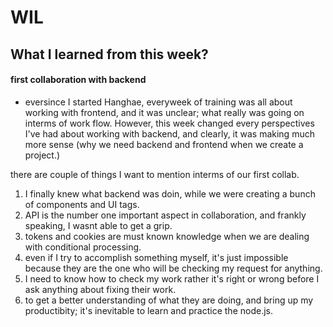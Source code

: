 # WIL

## What I learned from this week?

#### first collaboration with backend

- eversince I started Hanghae, everyweek of training was all about working with frontend, and it was unclear; what really was going on interms of work flow.
  However, this week changed every perspectives I've had about working with backend, and clearly, it was making much more sense (why we need backend and frontend when we create a project.)

there are couple of things I want to mention interms of our first collab.

1. I finally knew what backend was doin, while we were creating a bunch of components and UI tags.
2. API is the number one important aspect in collaboration, and frankly speaking, I wasnt able to get a grip.
3. tokens and cookies are must known knowledge when we are dealing with conditional processing.
4. even if I try to accomplish something myself, it's just impossible because they are the one who will be checking my request for anything.
5. I need to know how to check my work rather it's right or wrong before I ask anything about fixing their work.
6. to get a better understanding of what they are doing, and bring up my productibity; it's inevitable to learn and practice the node.js.
